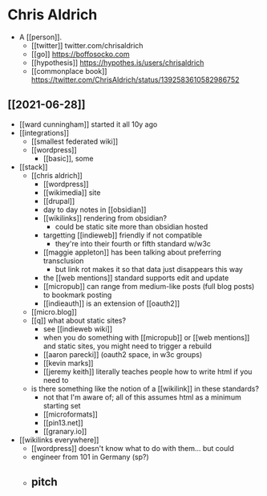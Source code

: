 # Chris Aldrich

- A [[person]].
	- [[twitter]] twitter.com/chrisaldrich 
	- [[go]] https://boffosocko.com
	- [[hypothesis]] https://hypothes.is/users/chrisaldrich
    - [[commonplace book]] https://twitter.com/ChrisAldrich/status/1392583610582986752


## [[2021-06-28]]
- [[ward cunningham]] started it all 10y ago
- [[integrations]]
	- [[smallest federated wiki]]
	- [[wordpress]]
		- [[basic]], some
- [[stack]]
	- [[chris aldrich]]
		- [[wordpress]]
		- [[wikimedia]] site
		- [[drupal]]
		- day to day notes in [[obsidian]]
		- [[wikilinks]] rendering from obsidian?
			- could be static site more than obsidian hosted
		- targetting [[indieweb]] friendly if not compatible
			- they're into their fourth or fifth standard w/w3c
		- [[maggie appleton]] has been talking about preferring transclusion
			- but link rot makes it so that data just disappears this way
		- the [[web mentions]] standard supports edit and update
		- [[micropub]] can range from medium-like posts (full blog posts) to bookmark posting
		- [[indieauth]] is an extension of [[oauth2]]
	- [[micro.blog]]
	- [[q]] what about static sites?
		- see [[indieweb wiki]]
		- when you do something with [[micropub]] or [[web mentions]] and static sites, you might need to trigger a rebuild
		- [[aaron parecki]] (oauth2 space, in w3c groups)
		- [[kevin marks]]
		- [[jeremy keith]] literally teaches people how to write html if you need to
	- is there something like the notion of a [[wikilink]] in these standards?
		- not that I'm aware of; all of this assumes html as a minimum starting set
		- [[microformats]]
		- [[pin13.net]]
		- [[granary.io]]
- [[wikilinks everywhere]]
	- [[wordpress]] doesn't know what to do with them... but could
	- engineer from 101 in Germany (sp?)
	- pitch
		- 
	